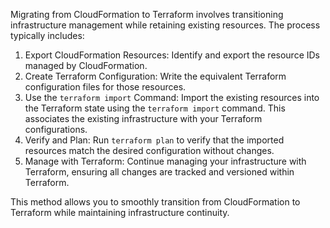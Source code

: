 Migrating from CloudFormation to Terraform involves transitioning infrastructure management while retaining existing resources. The process typically includes:

1. Export CloudFormation Resources: Identify and export the resource IDs managed by CloudFormation.
2. Create Terraform Configuration: Write the equivalent Terraform configuration files for those resources.
3. Use the `terraform import` Command: Import the existing resources into the Terraform state using the `terraform import` command. This associates the existing infrastructure with your Terraform configurations.
4. Verify and Plan: Run `terraform plan` to verify that the imported resources match the desired configuration without changes.
5. Manage with Terraform: Continue managing your infrastructure with Terraform, ensuring all changes are tracked and versioned within Terraform.

This method allows you to smoothly transition from CloudFormation to Terraform while maintaining infrastructure continuity.
